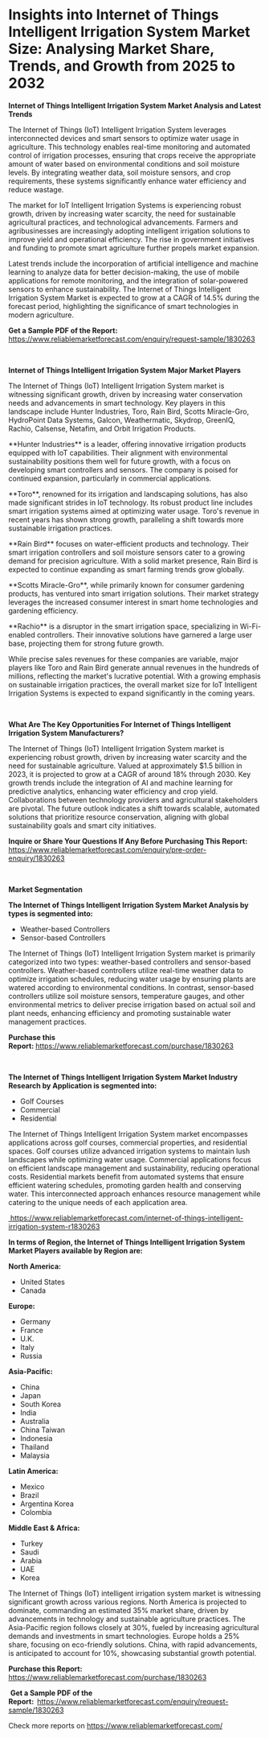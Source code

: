 <p><h1>Insights into Internet of Things Intelligent Irrigation System Market Size: Analysing Market Share, Trends, and Growth from 2025 to 2032</h1></p><p><strong>Internet of Things Intelligent Irrigation System Market Analysis and Latest Trends</strong></p>
<p><p>The Internet of Things (IoT) Intelligent Irrigation System leverages interconnected devices and smart sensors to optimize water usage in agriculture. This technology enables real-time monitoring and automated control of irrigation processes, ensuring that crops receive the appropriate amount of water based on environmental conditions and soil moisture levels. By integrating weather data, soil moisture sensors, and crop requirements, these systems significantly enhance water efficiency and reduce wastage.</p><p>The market for IoT Intelligent Irrigation Systems is experiencing robust growth, driven by increasing water scarcity, the need for sustainable agricultural practices, and technological advancements. Farmers and agribusinesses are increasingly adopting intelligent irrigation solutions to improve yield and operational efficiency. The rise in government initiatives and funding to promote smart agriculture further propels market expansion.</p><p>Latest trends include the incorporation of artificial intelligence and machine learning to analyze data for better decision-making, the use of mobile applications for remote monitoring, and the integration of solar-powered sensors to enhance sustainability. The Internet of Things Intelligent Irrigation System Market is expected to grow at a CAGR of 14.5% during the forecast period, highlighting the significance of smart technologies in modern agriculture.</p></p>
<p><strong>Get a Sample PDF of the Report:&nbsp;</strong> <a href="https://www.reliablemarketforecast.com/enquiry/request-sample/1830263?utm_campaign=2535&utm_medium=2&utm_source=Github&utm_content=ia&utm_term=28022025&utm_id=internet-of-things-intelligent-irrigation-system">https://www.reliablemarketforecast.com/enquiry/request-sample/1830263</a></p>
<p>&nbsp;</p>
<p><strong>Internet of Things Intelligent Irrigation System Major Market Players</strong></p>
<p><p>The Internet of Things (IoT) Intelligent Irrigation System market is witnessing significant growth, driven by increasing water conservation needs and advancements in smart technology. Key players in this landscape include Hunter Industries, Toro, Rain Bird, Scotts Miracle-Gro, HydroPoint Data Systems, Galcon, Weathermatic, Skydrop, GreenIQ, Rachio, Calsense, Netafim, and Orbit Irrigation Products.</p><p>**Hunter Industries** is a leader, offering innovative irrigation products equipped with IoT capabilities. Their alignment with environmental sustainability positions them well for future growth, with a focus on developing smart controllers and sensors. The company is poised for continued expansion, particularly in commercial applications.</p><p>**Toro**, renowned for its irrigation and landscaping solutions, has also made significant strides in IoT technology. Its robust product line includes smart irrigation systems aimed at optimizing water usage. Toro's revenue in recent years has shown strong growth, paralleling a shift towards more sustainable irrigation practices.</p><p>**Rain Bird** focuses on water-efficient products and technology. Their smart irrigation controllers and soil moisture sensors cater to a growing demand for precision agriculture. With a solid market presence, Rain Bird is expected to continue expanding as smart farming trends grow globally.</p><p>**Scotts Miracle-Gro**, while primarily known for consumer gardening products, has ventured into smart irrigation solutions. Their market strategy leverages the increased consumer interest in smart home technologies and gardening efficiency.</p><p>**Rachio** is a disruptor in the smart irrigation space, specializing in Wi-Fi-enabled controllers. Their innovative solutions have garnered a large user base, projecting them for strong future growth.</p><p>While precise sales revenues for these companies are variable, major players like Toro and Rain Bird generate annual revenues in the hundreds of millions, reflecting the market's lucrative potential. With a growing emphasis on sustainable irrigation practices, the overall market size for IoT Intelligent Irrigation Systems is expected to expand significantly in the coming years.</p></p>
<p>&nbsp;</p>
<p><strong>What Are The Key Opportunities For Internet of Things Intelligent Irrigation System Manufacturers?</strong></p>
<p><p>The Internet of Things (IoT) Intelligent Irrigation System market is experiencing robust growth, driven by increasing water scarcity and the need for sustainable agriculture. Valued at approximately $1.5 billion in 2023, it is projected to grow at a CAGR of around 18% through 2030. Key growth trends include the integration of AI and machine learning for predictive analytics, enhancing water efficiency and crop yield. Collaborations between technology providers and agricultural stakeholders are pivotal. The future outlook indicates a shift towards scalable, automated solutions that prioritize resource conservation, aligning with global sustainability goals and smart city initiatives.</p></p>
<p><strong>Inquire or Share Your Questions If Any Before Purchasing This Report:</strong> <a href="https://www.reliablemarketforecast.com/enquiry/pre-order-enquiry/1830263?utm_campaign=2535&utm_medium=2&utm_source=Github&utm_content=ia&utm_term=28022025&utm_id=internet-of-things-intelligent-irrigation-system">https://www.reliablemarketforecast.com/enquiry/pre-order-enquiry/1830263</a></p>
<p>&nbsp;</p>
<p><strong>Market Segmentation</strong></p>
<p><strong>The Internet of Things Intelligent Irrigation System Market Analysis by types is segmented into:</strong></p>
<p><ul><li>Weather-based Controllers</li><li>Sensor-based Controllers</li></ul></p>
<p><p>The Internet of Things (IoT) Intelligent Irrigation System market is primarily categorized into two types: weather-based controllers and sensor-based controllers. Weather-based controllers utilize real-time weather data to optimize irrigation schedules, reducing water usage by ensuring plants are watered according to environmental conditions. In contrast, sensor-based controllers utilize soil moisture sensors, temperature gauges, and other environmental metrics to deliver precise irrigation based on actual soil and plant needs, enhancing efficiency and promoting sustainable water management practices.</p></p>
<p><strong>Purchase this Report:&nbsp;</strong><a href="https://www.reliablemarketforecast.com/purchase/1830263?utm_campaign=2535&utm_medium=2&utm_source=Github&utm_content=ia&utm_term=28022025&utm_id=internet-of-things-intelligent-irrigation-system">https://www.reliablemarketforecast.com/purchase/1830263</a></p>
<p>&nbsp;</p>
<p><strong>The Internet of Things Intelligent Irrigation System Market Industry Research by Application is segmented into:</strong></p>
<p><ul><li>Golf Courses</li><li>Commercial</li><li>Residential</li></ul></p>
<p><p>The Internet of Things Intelligent Irrigation System market encompasses applications across golf courses, commercial properties, and residential spaces. Golf courses utilize advanced irrigation systems to maintain lush landscapes while optimizing water usage. Commercial applications focus on efficient landscape management and sustainability, reducing operational costs. Residential markets benefit from automated systems that ensure efficient watering schedules, promoting garden health and conserving water. This interconnected approach enhances resource management while catering to the unique needs of each application area.</p></p>
<p><a href="https://www.reliablemarketforecast.com/internet-of-things-intelligent-irrigation-system-r1830263?utm_campaign=2535&utm_medium=2&utm_source=Github&utm_content=ia&utm_term=28022025&utm_id=internet-of-things-intelligent-irrigation-system">&nbsp;https://www.reliablemarketforecast.com/internet-of-things-intelligent-irrigation-system-r1830263</a></p>
<p><strong>In terms of Region, the Internet of Things Intelligent Irrigation System Market Players available by Region are:</strong></p>
<p>
    <p> <strong> North America: </strong>
        <ul>
            <li>United States</li>
            <li>Canada</li>
        </ul>
        </p> 
    <p> <strong> Europe: </strong>
        <ul>
            <li>Germany</li>
            <li>France</li>
            <li>U.K.</li>
            <li>Italy</li>
            <li>Russia</li>
        </ul>
        </p> 
    <p> <strong> Asia-Pacific: </strong>
        <ul>
            <li>China</li>
            <li>Japan</li>
            <li>South Korea</li>
            <li>India</li>
            <li>Australia</li>
            <li>China Taiwan</li>
            <li>Indonesia</li>
            <li>Thailand</li>
            <li>Malaysia</li>
        </ul>
        </p> 
    <p> <strong> Latin America: </strong>
        <ul>
            <li>Mexico</li>
            <li>Brazil</li>
            <li>Argentina Korea</li>
            <li>Colombia</li>
        </ul>
        </p> 
    <p> <strong> Middle East & Africa: </strong>
        <ul>
            <li>Turkey</li>
            <li>Saudi</li>
            <li>Arabia</li>
            <li>UAE</li>
            <li>Korea</li>
        </ul>
    </p>
    </p>
<p><p>The Internet of Things (IoT) intelligent irrigation system market is witnessing significant growth across various regions. North America is projected to dominate, commanding an estimated 35% market share, driven by advancements in technology and sustainable agriculture practices. The Asia-Pacific region follows closely at 30%, fueled by increasing agricultural demands and investments in smart technologies. Europe holds a 25% share, focusing on eco-friendly solutions. China, with rapid advancements, is anticipated to account for 10%, showcasing substantial growth potential.</p></p>
<p><strong>Purchase this Report: </strong><a href="https://www.reliablemarketforecast.com/purchase/1830263?utm_campaign=2535&utm_medium=2&utm_source=Github&utm_content=ia&utm_term=28022025&utm_id=internet-of-things-intelligent-irrigation-system">https://www.reliablemarketforecast.com/purchase/1830263</a></p>
<p>&nbsp;<strong>Get a Sample PDF of the Report:&nbsp;&nbsp;</strong><a href="https://www.reliablemarketforecast.com/enquiry/request-sample/1830263?utm_campaign=2535&utm_medium=2&utm_source=Github&utm_content=ia&utm_term=28022025&utm_id=internet-of-things-intelligent-irrigation-system">https://www.reliablemarketforecast.com/enquiry/request-sample/1830263</a></p>
<p><strong></strong></p>
<p>Check more reports on <a href="https://www.reliablemarketforecast.com/?utm_campaign=2535&utm_medium=2&utm_source=Github&utm_content=ia&utm_term=28022025&utm_id=internet-of-things-intelligent-irrigation-system">https://www.reliablemarketforecast.com/</a></p>